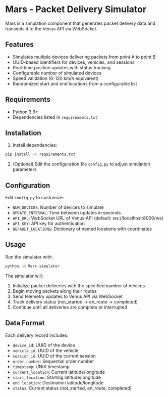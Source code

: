 # Mars - Packet Delivery Simulator

Mars is a simulation component that generates packet delivery data and transmits it to the Venus API via WebSocket.

## Features

- Simulates multiple devices delivering packets from point A to point B
- UUID-based identifiers for devices, vehicles, and sessions
- Real-time position updates with status tracking
- Configurable number of simulated devices
- Speed validation (0-120 km/h equivalent)
- Randomized start and end locations from a configurable list

## Requirements

- Python 3.9+
- Dependencies listed in `requirements.txt`

## Installation

1. Install dependencies:

```bash
pip install -r requirements.txt
```

2. (Optional) Edit the configuration file `config.py` to adjust simulation parameters

## Configuration

Edit `config.py` to customize:

- `NUM_DEVICES`: Number of devices to simulate
- `UPDATE_INTERVAL`: Time between updates in seconds
- `API_URL`: WebSocket URL of Venus API (default: ws://localhost:8000/ws)
- `API_KEY`: API key for authentication
- `DEFAULT_LOCATIONS`: Dictionary of named locations with coordinates

## Usage

Run the simulator with:

```bash
python -m Mars.simulator
```

The simulator will:
1. Initialize packet deliveries with the specified number of devices
2. Begin moving packets along their routes
3. Send telemetry updates to Venus API via WebSocket
4. Track delivery status (not_started → en_route → completed)
5. Continue until all deliveries are complete or interrupted

## Data Format

Each delivery record includes:
- `device_id`: UUID of the device
- `vehicle_id`: UUID of the vehicle
- `session_id`: UUID of the current session
- `order_number`: Sequential order number
- `timestamp`: UNIX timestamp
- `current_location`: Current latitude/longitude
- `start_location`: Starting latitude/longitude
- `end_location`: Destination latitude/longitude
- `status`: Current status (not_started, en_route, completed) 